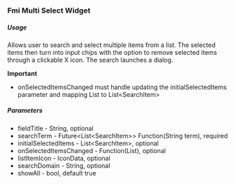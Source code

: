 ### Fmi Multi Select Widget

##### Usage

Allows user to search and select multiple items from a list. The selected items then turn into input chips with the option to remove selected items through a clickable X icon.  The search launches a dialog.

**Important** 
* onSelectedItemsChanged must handle updating the initialSelectedItems parameter and mapping List<T> to List<SearchItem<T>>

##### Parameters

* fieldTitle - String, optional
* searchTerm - Future<List<SearchItem<T>>> Function(String term), required
* initialSelectedItems - List<SearchItem<T>>, optional
* onSelectedItemsChanged - Function(List<T>), optional
* listItemIcon - IconData, optional
* searchDomain - String, optional
* showAll - bool, default true

`  `